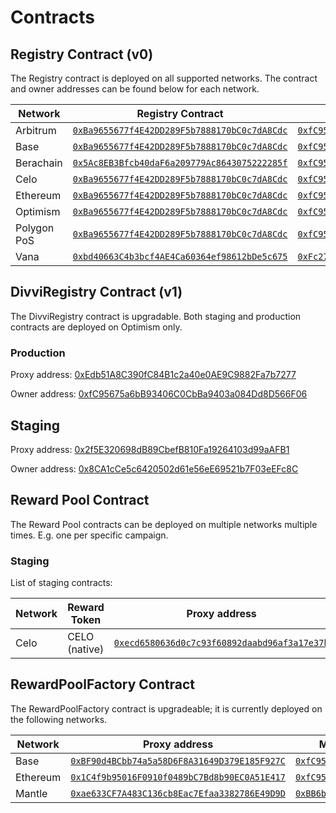 # Contracts

## Registry Contract (v0)

The Registry contract is deployed on all supported networks. The contract and owner addresses can be found below for each network.

| Network     | Registry Contract                                                                                                                  | Multisig Address                                                                                                                       |
| ----------- | ---------------------------------------------------------------------------------------------------------------------------------- | -------------------------------------------------------------------------------------------------------------------------------------- |
| Arbitrum    | [`0xBa9655677f4E42DD289F5b7888170bC0c7dA8Cdc`](https://arbiscan.io/address/0xBa9655677f4E42DD289F5b7888170bC0c7dA8Cdc)             | [`0xfC95675a6bB93406C0CbBa9403a084Dd8D566F06`](https://app.safe.global/home?safe=arb1:0xfC95675a6bB93406C0CbBa9403a084Dd8D566F06)      |
| Base        | [`0xBa9655677f4E42DD289F5b7888170bC0c7dA8Cdc`](https://basescan.org/address/0xba9655677f4e42dd289f5b7888170bc0c7da8cdc)            | [`0xfC95675a6bB93406C0CbBa9403a084Dd8D566F06`](https://app.safe.global/home?safe=base:0xfC95675a6bB93406C0CbBa9403a084Dd8D566F06)      |
| Berachain   | [`0x5Ac8EB3Bfcb40daF6a209779Ac8643075222285f`](https://berascan.com/address/0x5Ac8EB3Bfcb40daF6a209779Ac8643075222285f)            | [`0xfC95675a6bB93406C0CbBa9403a084Dd8D566F06`](https://app.safe.global/apps?safe=berachain:0xfC95675a6bB93406C0CbBa9403a084Dd8D566F06) |
| Celo        | [`0xBa9655677f4E42DD289F5b7888170bC0c7dA8Cdc`](https://celoscan.io/address/0xba9655677f4e42dd289f5b7888170bc0c7da8cdc)             | [`0xfC95675a6bB93406C0CbBa9403a084Dd8D566F06`](https://app.safe.global/home?safe=celo:0xfC95675a6bB93406C0CbBa9403a084Dd8D566F06)      |
| Ethereum    | [`0xBa9655677f4E42DD289F5b7888170bC0c7dA8Cdc`](https://etherscan.io/address/0xBa9655677f4E42DD289F5b7888170bC0c7dA8Cdc)            | [`0xfC95675a6bB93406C0CbBa9403a084Dd8D566F06`](https://app.safe.global/home?safe=eth:0xfC95675a6bB93406C0CbBa9403a084Dd8D566F06)       |
| Optimism    | [`0xBa9655677f4E42DD289F5b7888170bC0c7dA8Cdc`](https://optimistic.etherscan.io/address/0xba9655677f4e42dd289f5b7888170bc0c7da8cdc) | [`0xfC95675a6bB93406C0CbBa9403a084Dd8D566F06`](https://app.safe.global/home?safe=oeth:0xfC95675a6bB93406C0CbBa9403a084Dd8D566F06)      |
| Polygon PoS | [`0xBa9655677f4E42DD289F5b7888170bC0c7dA8Cdc`](https://polygonscan.com/address/0xBa9655677f4E42DD289F5b7888170bC0c7dA8Cdc)         | [`0xfC95675a6bB93406C0CbBa9403a084Dd8D566F06`](https://app.safe.global/home?safe=matic:0xfC95675a6bB93406C0CbBa9403a084Dd8D566F06)     |
| Vana        | [`0xbd40663C4b3bcf4AE4Ca60364ef98612bDe5c675`](https://vanascan.io/address/0xbd40663C4b3bcf4AE4Ca60364ef98612bDe5c675)             | [`0xFc273c89EE7570Fa154091ca6068683Af2293cF7`](https://safe.vana.org/home?safe=vana:0xFc273c89EE7570Fa154091ca6068683Af2293cF7)        |

## DivviRegistry Contract (v1)

The DivviRegistry contract is upgradable. Both staging and production contracts are deployed on Optimism only.

### Production

Proxy address: [0xEdb51A8C390fC84B1c2a40e0AE9C9882Fa7b7277](https://optimistic.etherscan.io/address/0xEdb51A8C390fC84B1c2a40e0AE9C9882Fa7b7277)

Owner address: [0xfC95675a6bB93406C0CbBa9403a084Dd8D566F06](https://app.safe.global/home?safe=oeth:0xfC95675a6bB93406C0CbBa9403a084Dd8D566F06)

## Staging

Proxy address: [0x2f5E320698dB89CbefB810Fa19264103d99aAFB1](https://optimistic.etherscan.io/address/0x2f5E320698dB89CbefB810Fa19264103d99aAFB1)

Owner address: [0x8CA1cCe5c6420502d61e56eE69521b7F03eEFc8C](https://app.safe.global/home?safe=oeth:0x8CA1cCe5c6420502d61e56eE69521b7F03eEFc8C)

## Reward Pool Contract

The Reward Pool contracts can be deployed on multiple networks multiple times. E.g. one per specific campaign.

### Staging

List of staging contracts:

| Network | Reward Token  | Proxy address                                                                                                          | Multisig Address (has both Owner and Manager roles)                                                                                    |
| ------- | ------------- | ---------------------------------------------------------------------------------------------------------------------- | -------------------------------------------------------------------------------------------------------------------------------------- |
| Celo    | CELO (native) | [`0xecd6580636d0c7c93f60892daabd96af3a17e37b`](https://celoscan.io/address/0xecd6580636d0c7c93f60892daabd96af3a17e37b) | [`0x215bde0ec16d1358139f624d522361c431413754`](https://app.safe.global/home?safe=celo:celo:0x215bde0ec16d1358139f624d522361c431413754) |

## RewardPoolFactory Contract

The RewardPoolFactory contract is upgradeable; it is currently deployed on the following networks.

| Network  | Proxy address                                                                                                             | Multisig Address (has Owner role)                                                                                                                |
| -------- | ------------------------------------------------------------------------------------------------------------------------- | ------------------------------------------------------------------------------------------------------------------------------------------------ |
| Base     | [`0xBF90d4BCbb74a5a58D6F8A31649D379E185F927C`](https://basescan.org/address/0xBF90d4BCbb74a5a58D6F8A31649D379E185F927C)   | [`0xfC95675a6bB93406C0CbBa9403a084Dd8D566F06`](https://app.safe.global/transactions/tx?safe=base:0xfC95675a6bB93406C0CbBa9403a084Dd8D566F06)     |
| Ethereum | [`0x1C4f9b95016F0910f0489bC7Bd8b90EC0A51E417`](https://etherscan.io/address/0x1C4f9b95016F0910f0489bC7Bd8b90EC0A51E417)   | [`0xfC95675a6bB93406C0CbBa9403a084Dd8D566F06`](https://app.safe.global/transactions/history?safe=eth:0xfC95675a6bB93406C0CbBa9403a084Dd8D566F06) |
| Mantle   | [`0xae633CF7A483C136cb8Eac7Efaa3382786E49D9D`](https://mantlescan.xyz/address/0xae633CF7A483C136cb8Eac7Efaa3382786E49D9D) | [`0xBB6b913CE4E7c857EAe9ecd7Bf4912ee0578777A`](https://app.safe.global/home?safe=mnt:0xBB6b913CE4E7c857EAe9ecd7Bf4912ee0578777A)                 |
